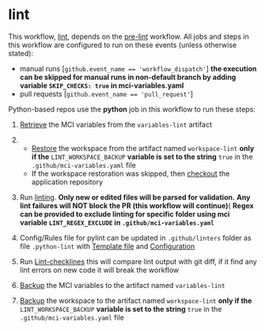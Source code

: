 # lint
This workflow, [lint](https://github.com/glcp/managed-ci-workflow/tree/v1.4.0/.github/workflows/mci-lint.yaml),
depends on the [pre-lint](../pre-lint/jobs) workflow.
All jobs and steps in this workflow are configured to run on these 
events (unless otherwise stated):
* manual runs [`github.event_name == 'workflow_dispatch'`]
   **the execution can be skipped for manual runs in non-default branch by adding variable `SKIP_CHECKS: true` in mci-variables.yaml**
* pull requests  [`github.event_name == 'pull_request'`]

Python-based repos use the **python** job in this workflow to run these steps:

1. [Retrieve](https://github.com/glcp/mci-actions-variables-restore/tree/v2) the MCI variables
   from the `variables-lint` artifact
2.
   * [Restore](https://github.com/glcp/mci-actions-workspace-restore/tree/v1) the workspace
     from the artifact named `workspace-lint` **only if the** `LINT_WORKSPACE_BACKUP`
     **variable is set to the string** `true` in the `.github/mci-variables.yaml` file
   * If the workspace restoration was skipped, then
     [checkout](https://github.com/actions/checkout) the application repository
3. Run [linting](https://github.com/glcp/super-linter/tree/v5/slim).
   **Only new or edited files will be parsed for validation.**
   **Any lint failures will NOT block the PR (this workflow will continue)**(
   **Regex can be provided to exclude linting for specific folder using mci variable `LINT_REGEX_EXCLUDE` in `.github/mci-variables.yaml`**

4. Config/Rules file for pylint can be updated in `.github/linters` folder as  file `.python-lint` with [Template file](https://github.com/super-linter/super-linter/blob/main/TEMPLATES/.python-lint) 
   and [Configuration](https://www.codeac.io/documentation/pylint-configuration.html)
5. Run [Lint-checklines](https://github.com/glcp/mci-actions-linter-checklines) this will compare lint output with git diff, if it find any lint errors on new code it will break the workflow
6. [Backup](https://github.com/glcp/mci-actions-variables-backup/tree/v2) the MCI variables
   to the artifact named `variables-lint`
7. [Backup](https://github.com/glcp/mci-actions-workspace-backup/tree/v1) the workspace to the
   artifact named `workspace-lint` **only if the** `LINT_WORKSPACE_BACKUP`
   **variable is set to the string** `true` in the `.github/mci-variables.yaml` file

